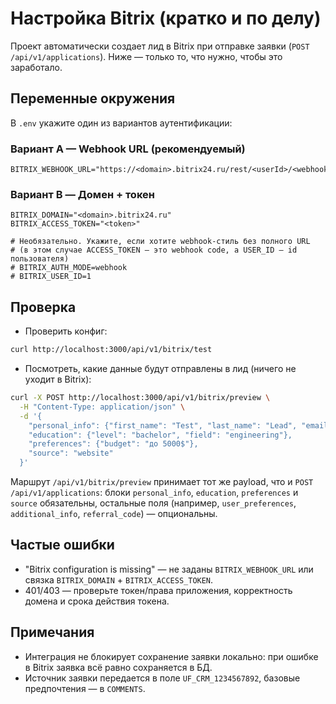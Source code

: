 # Настройка Bitrix (кратко и по делу)

Проект автоматически создает лид в Bitrix при отправке заявки (`POST /api/v1/applications`). Ниже — только то, что нужно, чтобы это заработало.

## Переменные окружения

В `.env` укажите один из вариантов аутентификации:

### Вариант A — Webhook URL (рекомендуемый)
```env
BITRIX_WEBHOOK_URL="https://<domain>.bitrix24.ru/rest/<userId>/<webhook_code>/"
```

### Вариант B — Домен + токен
```env
BITRIX_DOMAIN="<domain>.bitrix24.ru"
BITRIX_ACCESS_TOKEN="<token>"

# Необязательно. Укажите, если хотите webhook-стиль без полного URL
# (в этом случае ACCESS_TOKEN — это webhook code, а USER_ID — id пользователя)
# BITRIX_AUTH_MODE=webhook
# BITRIX_USER_ID=1
```

## Проверка

- Проверить конфиг:
```bash
curl http://localhost:3000/api/v1/bitrix/test
```

- Посмотреть, какие данные будут отправлены в лид (ничего не уходит в Bitrix):
```bash
curl -X POST http://localhost:3000/api/v1/bitrix/preview \
  -H "Content-Type: application/json" \
  -d '{
    "personal_info": {"first_name": "Test", "last_name": "Lead", "email": "test@example.com", "phone": "+10000000000"},
    "education": {"level": "bachelor", "field": "engineering"},
    "preferences": {"budget": "до 5000$"},
    "source": "website"
  }'
```

Маршрут `/api/v1/bitrix/preview` принимает тот же payload, что и `POST /api/v1/applications`: блоки `personal_info`,
`education`, `preferences` и `source` обязательны, остальные поля (например, `user_preferences`, `additional_info`,
`referral_code`) — опциональны.

## Частые ошибки

- "Bitrix configuration is missing" — не заданы `BITRIX_WEBHOOK_URL` или связка `BITRIX_DOMAIN` + `BITRIX_ACCESS_TOKEN`.
- 401/403 — проверьте токен/права приложения, корректность домена и срока действия токена.

## Примечания

- Интеграция не блокирует сохранение заявки локально: при ошибке в Bitrix заявка всё равно сохраняется в БД.
- Источник заявки передается в поле `UF_CRM_1234567892`, базовые предпочтения — в `COMMENTS`.
